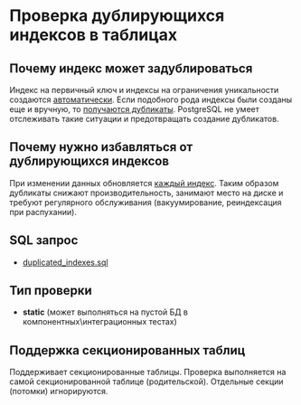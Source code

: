# Проверка дублирующихся индексов в таблицах

## Почему индекс может задублироваться

Индекс на первичный ключ и индексы на ограничения уникальности создаются [автоматически](https://postgrespro.ru/docs/postgresql/17/indexes-unique).
Если подобного рода индексы были созданы еще и вручную, то [получаются дубликаты](https://postgrespro.ru/docs/postgresql/17/sql-createindex).
PostgreSQL не умеет отслеживать такие ситуации и предотвращать создание дубликатов.

## Почему нужно избавляться от дублирующихся индексов

При изменении данных обновляется [каждый индекс](https://postgrespro.ru/docs/postgresql/17/btree).
Таким образом дубликаты снижают производительность, занимают место на диске и
требуют регулярного обслуживания (вакуумирование, реиндексация при распухании).

## SQL запрос

- [duplicated_indexes.sql](https://github.com/mfvanek/pg-index-health-sql/blob/master/sql/duplicated_indexes.sql)

## Тип проверки

- **static** (может выполняться на пустой БД в компонентных\интеграционных тестах)

## Поддержка секционированных таблиц

Поддерживает секционированные таблицы.
Проверка выполняется на самой секционированной таблице (родительской). Отдельные секции (потомки) игнорируются.
